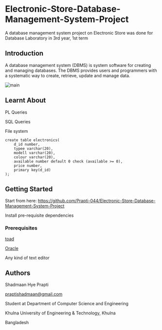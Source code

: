 # Electronic-Store-Database-Management-System-Project
A database management system project on Electronic Store was done for Database Laboratory in 3rd year, 1st term

## Introduction

A database management system (DBMS) is system software for creating and managing databases. The DBMS provides users and programmers with a systematic way to create, retrieve, update and manage data.


![main](https://user-images.githubusercontent.com/31363580/52048671-2e05a000-2576-11e9-8a86-4ac88a33c7fb.png)



## Learnt About

PL Queries

SQL Queries

File system

```
create table electronics(
    d_id number,
    typee varchar(20),
    modell varchar(20),
    colour varchar(20),
    available number default 0 check (available >= 0),
    price number,
    primary key(d_id)
);
```

## Getting Started

Start from here: https://github.com/Prapti-044/Electronic-Store-Database-Management-System-Project

Install pre-requisite dependencies

### Prerequisites

[toad](https://www.quest.com/toad/)

[Oracle](https://www.oracle.com/database/)

Any kind of text editor

## Authors

Shadmaan Hye Prapti

praptishadmaan@gmail.com

Student at Department of Computer Science and Engineering

Khulna University of Engineering & Technology, Khulna

Bangladesh



